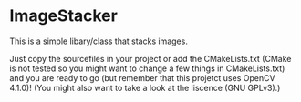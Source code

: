 # ImageStacker
This is a simple libary/class that stacks images.

Just copy the sourcefiles in your project or add the CMakeLists.txt (CMake is not tested so you might want to change a few things in CMakeLists.txt) and you are ready to go (but remember that this projetct uses OpenCV 4.1.0)!
(You might also want to take a look at the liscence (GNU GPLv3).)
